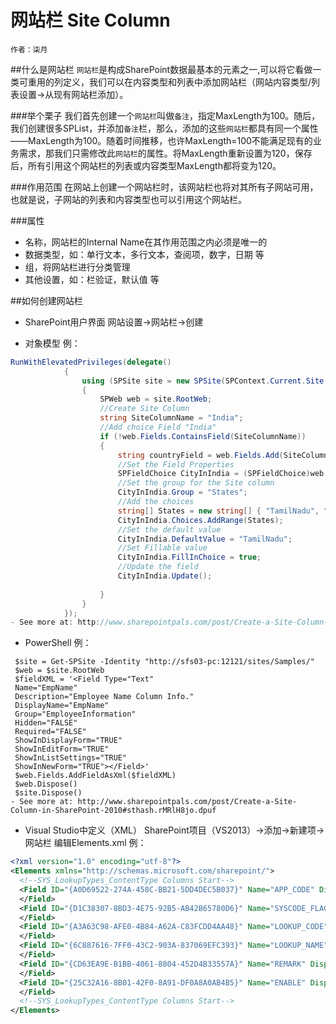 # 网站栏 Site Column
    作者：柒月

##什么是网站栏
`网站栏`是构成SharePoint数据最基本的元素之一,可以将它看做一类可重用的列定义，我们可以在内容类型和列表中添加网站栏（网站内容类型/列表设置->从现有网站栏添加）。

###举个栗子
我们首先创建一个`网站栏`叫做`备注`，指定MaxLength为100。随后，我们创建很多SPList，并添加`备注`栏，那么，添加的这些`网站栏`都具有同一个属性——MaxLength为100。随着时间推移，也许MaxLength=100不能满足现有的业务需求，那我们只需修改此`网站栏`的属性。将MaxLength重新设置为120，保存后，所有引用这个网站栏的列表或内容类型MaxLength都将变为120。

###作用范围
在网站上创建一个网站栏时，该网站栏也将对其所有子网站可用，也就是说，子网站的列表和内容类型也可以引用这个网站栏。

###属性
- 名称，网站栏的Internal Name在其作用范围之内必须是唯一的
- 数据类型，如：单行文本，多行文本，查阅项，数字，日期 等
- 组，将网站栏进行分类管理
- 其他设置，如：栏验证，默认值 等


##如何创建网站栏

- SharePoint用户界面 网站设置->网站栏->创建

- 对象模型 例：

``` C#
RunWithElevatedPrivileges(delegate()
            {
                using (SPSite site = new SPSite(SPContext.Current.Site.Url))
                {
                    SPWeb web = site.RootWeb;
                    //Create Site Column
                    string SiteColumnName = "India";
                    //Add choice Field "India"
                    if (!web.Fields.ContainsField(SiteColumnName))  
                    {
                        string countryField = web.Fields.Add(SiteColumnName, SPFieldType.Choice, false);
                        //Set the Field Properties
                        SPFieldChoice CityInIndia = (SPFieldChoice)web.Fields.GetField(SiteColumnName);
                        //Set the group for the Site column
                        CityInIndia.Group = "States";   
                        //Add the choices
                        string[] States = new string[] { "TamilNadu", "Kerala", "Andhra Pradesh", "karnataka"};
                        CityInIndia.Choices.AddRange(States);
                        //Set the default value
                        CityInIndia.DefaultValue = "TamilNadu";
                        //Set Fillable value
                        CityInIndia.FillInChoice = true;
                        //Update the field
                        CityInIndia.Update();
  
                    }
                }
            });
- See more at: http://www.sharepointpals.com/post/Create-a-Site-Column-in-SharePoint-2010#sthash.rMRlH8jo.dpuf
```

- PowerShell 例：
```
 $site = Get-SPSite -Identity "http://sfs03-pc:12121/sites/Samples/"
 $web = $site.RootWeb
 $fieldXML = '<Field Type="Text"
 Name="EmpName"
 Description="Employee Name Column Info."
 DisplayName="EmpName"
 Group="EmployeeInformation"
 Hidden="FALSE"
 Required="FALSE"
 ShowInDisplayForm="TRUE"
 ShowInEditForm="TRUE"
 ShowInListSettings="TRUE"
 ShowInNewForm="TRUE"></Field>'
 $web.Fields.AddFieldAsXml($fieldXML)
 $web.Dispose()
 $site.Dispose()
- See more at: http://www.sharepointpals.com/post/Create-a-Site-Column-in-SharePoint-2010#sthash.rMRlH8jo.dpuf
```
- Visual Studio中定义（XML） SharePoint项目（VS2013）->添加->新建项->网站栏 编辑Elements.xml 例：
``` XML
<?xml version="1.0" encoding="utf-8"?>
<Elements xmlns="http://schemas.microsoft.com/sharepoint/">
  <!--SYS_LookupTypes_ContentType Columns Start-->
  <Field ID="{A0D69522-274A-458C-BB21-5DD4DEC5B037}" Name="APP_CODE" DisplayName="APP_CODE" Type="Text" Required="FALSE" Group="SYS_Columns">
  </Field>
  <Field ID="{D1C38307-8BD3-4E75-92B5-AB42B65780D6}" Name="SYSCODE_FLAG" DisplayName="SYSCODE_FLAG" Type="Boolean" Required="FALSE" Group="SYS_Columns">
  </Field>
  <Field ID="{A3A63C98-AFE0-4B84-A62A-C83FCDD4AA48}" Name="LOOKUP_CODE" DisplayName="LOOKUP_CODE" Type="Text" Required="FALSE" Group="SYS_Columns">
  </Field>
  <Field ID="{6C887616-7FF0-43C2-903A-837069EFC393}" Name="LOOKUP_NAME" DisplayName="LOOKUP_NAME" Type="Text" Required="FALSE" Group="SYS_Columns">
  </Field>
  <Field ID="{CD63EA9E-B1BB-4061-8804-452D4B33557A}" Name="REMARK" DisplayName="REMARK" Type="Note" Required="FALSE" Group="SYS_Columns">
  </Field>
  <Field ID="{25C32A16-8B01-42F0-8A91-DF0A8A0AB4B5}" Name="ENABLE" DisplayName="ENABLE" Type="Boolean" Required="FALSE" Group="SYS_Columns">
  </Field>
  <!--SYS_LookupTypes_ContentType Columns Start-->
</Elements>
```